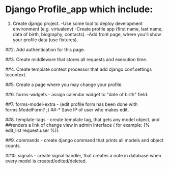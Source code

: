 # Django Profile_app which include:
1. Create django project.
-Use some tool to deploy development environment (e.g. virtualenv)
-Create profile app (first name, last name, data of birth, biography, contacts).
-Add front page, where you'll show your profile data (use fixtures).

##2. Add authentication for this page.

##3. Create middleware that stores all requests and execution time.

##4. Create template context processor that add django.conf.settings tocontext.

##5. Create a page where you may change your profile.

##6. forms-widgets - assign calendar widget to "date of birth" field.

##7. forms-model-extra - (edit profile form has been done with forms.ModelForm? ;)
##-* Save IP of user who makes edit.

##8. template-tags - create template tag, that gets any model object, and 
##renders a link of change view in admin interface ( for example: {% edit_list request.user %}).

##9. commands - create django command that prints all models and object counts.

##10. signals - create signal handler, that creates a note in database when every model is created/edited/deleted.
